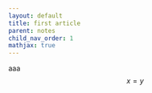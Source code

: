 ```yaml
---
layout: default
title: first article
parent: notes
child_nav_order: 1
mathjax: true
---
```


aaa
$$x=y$$